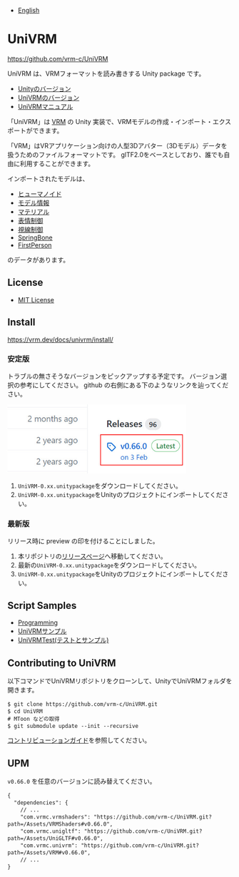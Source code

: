 
* [English](README.md)

# UniVRM

https://github.com/vrm-c/UniVRM

UniVRM は、VRMフォーマットを読み書きする Unity package です。

* [Unityのバージョン](https://vrm.dev/docs/univrm/install/unity_version/)
* [UniVRMのバージョン](https://vrm.dev/docs/univrm/install/univrm_version/)
* [UniVRMマニュアル](https://vrm.dev/docs/univrm/)

「UniVRM」は [VRM](https://vrm.dev/vrm_about/) の Unity 実装で、VRMモデルの作成・インポート・エクスポートができます。

「VRM」はVRアプリケーション向けの人型3Dアバター（3Dモデル）データを扱うためのファイルフォーマットです。
glTF2.0をベースとしており、誰でも自由に利用することができます。

インポートされたモデルは、

* [ヒューマノイド](https://vrm.dev/docs/univrm/humanoid/)
* [モデル情報](https://vrm.dev/docs/univrm/meta/)
* [マテリアル](https://vrm.dev/docs/univrm/shaders/)
* [表情制御](https://vrm.dev/docs/univrm/blendshape/)
* [視線制御](https://vrm.dev/docs/univrm/lookat/)
* [SpringBone](https://vrm.dev/docs/univrm/springbone/)
* [FirstPerson](https://vrm.dev/docs/univrm/firstperson/)

のデータがあります。

## License

* [MIT License](./LICENSE.txt)

## Install

https://vrm.dev/docs/univrm/install/
### 安定版

トラブルの無さそうなバージョンをピックアップする予定です。
バージョン選択の参考にしてください。
github の右側にある下のようなリンクを辿ってください。

<img width=400 src=./right_latest.jpg>

1. ``UniVRM-0.xx.unitypackage``をダウンロードしてください。
1. ``UniVRM-0.xx.unitypackage``をUnityのプロジェクトにインポートしてください。

### 最新版

リリース時に preview の印を付けることにしました。

1. 本リポジトリの[リリースページ](https://github.com/vrm-c/UniVRM/releases)へ移動してください。
1. 最新の``UniVRM-0.xx.unitypackage``をダウンロードしてください。
1. ``UniVRM-0.xx.unitypackage``をUnityのプロジェクトにインポートしてください。
   
## Script Samples

* [Programming](https://vrm.dev/docs/univrm/programming/)
* [UniVRMサンプル](https://github.com/vrm-c/UniVRM/tree/master/Assets/VRM.Samples)
* [UniVRMTest(テストとサンプル)](https://github.com/vrm-c/UniVRMTest)

## Contributing to UniVRM

以下コマンドでUniVRMリポジトリをクローンして、UnityでUniVRMフォルダを開きます。

```console
$ git clone https://github.com/vrm-c/UniVRM.git
$ cd UniVRM
# MToon などの取得
$ git submodule update --init --recursive
```

[コントリビューションガイド](https://github.com/vrm-c/UniVRM/wiki/コントリビューションガイド(ja))を参照してください。

## UPM

`v0.66.0` を任意のバージョンに読み替えてください。

```
{
  "dependencies": {
    // ...
    "com.vrmc.vrmshaders": "https://github.com/vrm-c/UniVRM.git?path=/Assets/VRMShaders#v0.66.0",
    "com.vrmc.unigltf": "https://github.com/vrm-c/UniVRM.git?path=/Assets/UniGLTF#v0.66.0",
    "com.vrmc.univrm": "https://github.com/vrm-c/UniVRM.git?path=/Assets/VRM#v0.66.0",
    // ...
}
```
